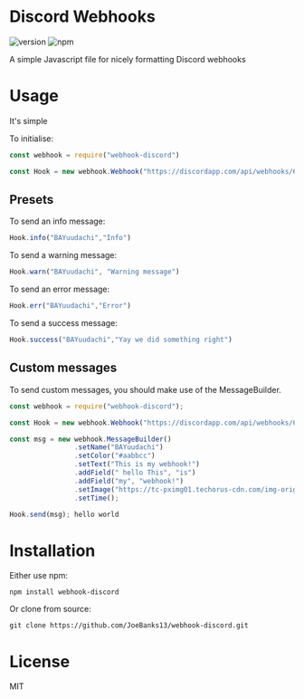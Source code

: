 # Discord Webhooks
![version](https://img.shields.io/npm/v/webhook-discord.svg "Version")
![npm](https://img.shields.io/npm/dt/webhook-discord.svg "Total Downloads")

A simple Javascript file for nicely formatting Discord webhooks

# Usage
It's simple

To initialise:
```js
const webhook = require("webhook-discord")

const Hook = new webhook.Webhook("https://discordapp.com/api/webhooks/631110538964762626/Mzzm6pSMZ7QTltssZIqHyoOzChVz3hD09eY1sauUBikLUsv84Yh3w8Jb7j_d1CY3-2N1")
```

## Presets

To send an info message:
```js
Hook.info("BAYuudachi","Info")
```

To send a warning message:
```js
Hook.warn("BAYuudachi", "Warning message")
```

To send an error message:
```js
Hook.err("BAYuudachi","Error")
```

To send a success message:
```js
Hook.success("BAYuudachi","Yay we did something right")
```

## Custom messages

To send custom messages, you should make use of the MessageBuilder.

```js
const webhook = require("webhook-discord");

const Hook = new webhook.Webhook("https://discordapp.com/api/webhooks/631110538964762626/Mzzm6pSMZ7QTltssZIqHyoOzChVz3hD09eY1sauUBikLUsv84Yh3w8Jb7j_d1CY3-2N1");

const msg = new webhook.MessageBuilder()
                .setName("BAYuudachi")
                .setColor("#aabbcc")
                .setText("This is my webhook!")
                .addField(" hello This", "is")
                .addField("my", "webhook!")
                .setImage("https://tc-pximg01.techorus-cdn.com/img-original/img/2020/02/17/11/25/20/79552372_p0.png")
                .setTime();

Hook.send(msg); hello world
```

# Installation
Either use npm:
```
npm install webhook-discord
```
Or clone from source:
```
git clone https://github.com/JoeBanks13/webhook-discord.git
```

# License

MIT



